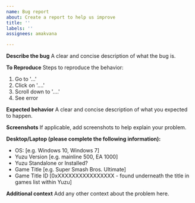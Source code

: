 ```yaml
---
name: Bug report
about: Create a report to help us improve
title: ''
labels: ''
assignees: amakvana

---
```


**Describe the bug**
A clear and concise description of what the bug is.

**To Reproduce**
Steps to reproduce the behavior:
1. Go to '...'
2. Click on '....'
3. Scroll down to '....'
4. See error

**Expected behavior**
A clear and concise description of what you expected to happen.

**Screenshots**
If applicable, add screenshots to help explain your problem.

**Desktop/Laptop (please complete the following information):**
 - OS: [e.g. Windows 10, Windows 7]
 - Yuzu Version [e.g. mainline 500, EA 1000]
 - Yuzu Standalone or Installed?
 - Game Title [e.g. Super Smash Bros. Ultimate]
 - Game Title ID [0xXXXXXXXXXXXXXXXX - found underneath the title in games list within Yuzu]

**Additional context**
Add any other context about the problem here.
